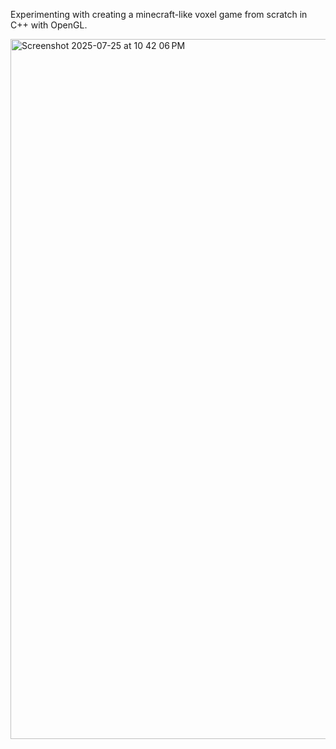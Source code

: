 Experimenting with creating a minecraft-like voxel game from scratch in C++ with OpenGL.

<img width="1792" height="1120" alt="Screenshot 2025-07-25 at 10 42 06 PM" src="https://github.com/user-attachments/assets/9d4fa303-84de-45f7-b739-f7c76fb9c33d" />
